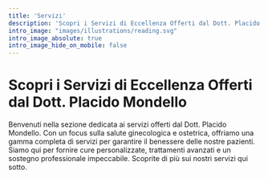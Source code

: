 ```yaml
---
title: 'Servizi'
description: 'Scopri i Servizi di Eccellenza Offerti dal Dott. Placido Mondello'
intro_image: "images/illustrations/reading.svg"
intro_image_absolute: true
intro_image_hide_on_mobile: false
---
```


# Scopri i Servizi di Eccellenza Offerti dal Dott. Placido Mondello

Benvenuti nella sezione dedicata ai servizi offerti dal Dott. Placido Mondello. Con un focus sulla salute ginecologica e ostetrica, offriamo una gamma completa di servizi per garantire il benessere delle nostre pazienti. Siamo qui per fornire cure personalizzate, trattamenti avanzati e un sostegno professionale impeccabile. Scoprite di più sui nostri servizi qui sotto.
